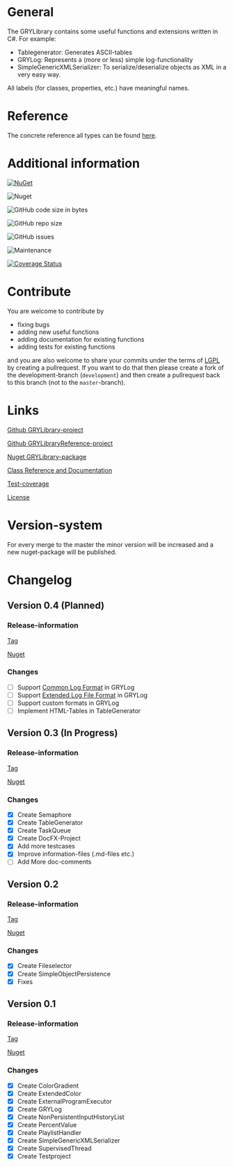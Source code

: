 # General

The GRYLibrary contains some useful functions and extensions written in C#. For example:
* Tablegenerator: Generates ASCII-tables
* GRYLog: Represents a (more or less) simple log-functionality
* SimpleGenericXMLSerializer: To serialize/deserialize objects as XML in a very easy way.

All labels (for classes, properties, etc.) have meaningful names.

# Reference

The concrete reference all types can be found [here](https://aniondev.github.io/gryLibraryReference/Reference/api/GRYLibrary.html).

# Additional information

[![NuGet](https://img.shields.io/nuget/v/GRYLibrary.svg?color=green)](https://www.nuget.org/packages/GRYLibrary/)

![Nuget](https://img.shields.io/nuget/dt/GRYLibrary.svg)

![GitHub code size in bytes](https://img.shields.io/github/languages/code-size/anionDev/gryLibrary.svg)

![GitHub repo size](https://img.shields.io/github/repo-size/anionDev/gryLibrary.svg)

![GitHub issues](https://img.shields.io/github/issues-raw/anionDev/gryLibrary.svg)

![Maintenance](https://img.shields.io/maintenance/yes/2020.svg)

[![Coverage Status](https://coveralls.io/repos/github/anionDev/gryLibrary/badge.svg?branch=dev%2Fdevelopment)](https://coveralls.io/github/anionDev/gryLibrary?branch=dev%2Fdevelopment)

# Contribute

You are welcome to contribute by
* fixing bugs
* adding new useful functions
* adding documentation for existing functions
* adding tests for existing functions

and you are also welcome to share your commits under the terms of [LGPL](https://raw.githubusercontent.com/anionDev/gryLibrary/master/ConcreteLicenseTexts/GNU%20Lesser%20General%20Public%20License%20version%203.txt) by creating a pullrequest. If you want to do that then please create a fork of the development-branch (`development`) and then create a pullrequest back to this branch (not to the `master`-branch).

# Links

[Github GRYLibrary-project](https://github.com/anionDev/gryLibrary)

[Github GRYLibraryReference-project](https://github.com/anionDev/gryLibraryReference)

[Nuget GRYLibrary-package](https://www.nuget.org/packages/GRYLibrary)

[Class Reference and Documentation](https://aniondev.github.io/gryLibraryReference/Site/api/GRYLibrary.html)

[Test-coverage](https://aniondev.github.io/gryLibraryReference/TestReports/index.htm)

[License](https://raw.githubusercontent.com/anionDev/gryLibrary/master/License.txt)

# Version-system

For every merge to the master the minor version will be increased and a new nuget-package will be published.

# Changelog

## Version 0.4 (Planned)

### Release-information

[Tag](https://github.com/anionDev/gryLibrary/releases/tag/v0.4)

[Nuget](https://www.nuget.org/packages/GRYLibrary/0.4.0)

### Changes

- [ ] Support [Common Log Format](https://httpd.apache.org/docs/1.3/logs.html#common) in GRYLog
- [ ] Support [Extended Log File Format](https://www.w3.org/TR/WD-logfile.html) in GRYLog
- [ ] Support custom formats in GRYLog
- [ ] Implement HTML-Tables in TableGenerator

## Version 0.3 (In Progress)

### Release-information

[Tag](https://github.com/anionDev/gryLibrary/releases/tag/v0.3)

[Nuget](https://www.nuget.org/packages/GRYLibrary/0.3.0)

### Changes

- [x] Create Semaphore
- [x] Create TableGenerator
- [x] Create TaskQueue
- [x] Create DocFX-Project
- [x] Add more testcases
- [x] Improve information-files (.md-files etc.)
- [ ] Add More doc-comments

## Version 0.2

### Release-information

[Tag](https://github.com/anionDev/gryLibrary/releases/tag/v0.2)

[Nuget](https://www.nuget.org/packages/GRYLibrary/0.2.0)

### Changes

- [x] Create Fileselector
- [x] Create SimpleObjectPersistence
- [x] Fixes

## Version 0.1 

### Release-information

[Tag](https://github.com/anionDev/gryLibrary/releases/tag/v0.1)

[Nuget](https://www.nuget.org/packages/GRYLibrary/0.1.0)

### Changes

- [x] Create ColorGradient
- [x] Create ExtendedColor
- [x] Create ExternalProgramExecutor
- [x] Create GRYLog
- [x] Create NonPersistentInputHistoryList
- [x] Create PercentValue
- [x] Create PlaylistHandler
- [x] Create SimpleGenericXMLSerializer
- [x] Create SupervisedThread
- [x] Create Testproject
